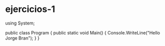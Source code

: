# ejercicios-1
using System;
					
public class Program
{
	public static void Main()
	{
		Console.WriteLine("Hello Jorge Bran");
	}
}
